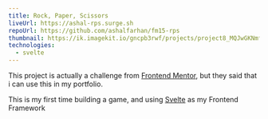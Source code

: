 ```yaml
---
title: Rock, Paper, Scissors
liveUrl: https://ashal-rps.surge.sh
repoUrl: https://github.com/ashalfarhan/fm15-rps
thumbnail: https://ik.imagekit.io/gncpb3rwf/projects/project8_MQJwGKNmf.jpg?
technologies:
  - svelte
---
```


This project is actually a challenge from [Frontend Mentor](https://frontendmentor.io), but they said that i can use this in my portfolio.

This is my first time building a game, and using [Svelte](https://svelte.dev) as my Frontend Framework
